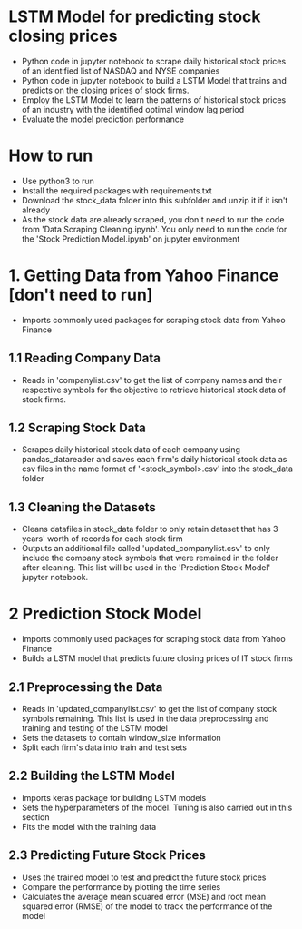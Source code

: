 # LSTM Model for predicting stock closing prices
- Python code in jupyter notebook to scrape daily historical stock prices of an identified list of NASDAQ and NYSE companies
- Python code in jupyter notebook to build a LSTM Model that trains and predicts on the closing prices of stock firms.
- Employ the LSTM Model to learn the patterns of historical stock prices of an industry with the identified optimal window lag period
- Evaluate the model prediction performance

# How to run
- Use python3 to run
- Install the required packages with requirements.txt
- Download the stock_data folder into this subfolder and unzip it if it isn't already
- As the stock data are already scraped, you don't need to run the code from 'Data Scraping Cleaning.ipynb'. You only need to run the code for the 'Stock Prediction Model.ipynb' on jupyter environment

# 1. Getting Data from Yahoo Finance [don't need to run]
- Imports commonly used packages for scraping stock data from Yahoo Finance

## 1.1 Reading Company Data
- Reads in 'companylist.csv' to get the list of company names and their respective symbols for the objective to retrieve historical stock data of stock firms.

## 1.2 Scraping Stock Data
- Scrapes daily historical stock data of each company using pandas_datareader and saves each firm's daily historical stock data as csv files in the name format of '<stock_symbol>.csv' into the stock_data folder

## 1.3 Cleaning the Datasets
- Cleans datafiles in stock_data folder to only retain dataset that has 3 years' worth of records for each stock firm
- Outputs an additional file called 'updated_companylist.csv' to only include the company stock symbols that were remained in the folder after cleaning. This list will be used in the 'Prediction Stock Model' jupyter notebook.

# 2 Prediction Stock Model
- Imports commonly used packages for scraping stock data from Yahoo Finance
- Builds a LSTM model that predicts future closing prices of IT stock firms

## 2.1 Preprocessing the Data
- Reads in 'updated_companylist.csv' to get the list of company stock symbols remaining. This list is used in the data preprocessing and training and testing of the LSTM model
- Sets the datasets to contain window_size information
- Split each firm's data into train and test sets

## 2.2 Building the LSTM Model
- Imports keras package for building LSTM models
- Sets the hyperparameters of the model. Tuning is also carried out in this section
- Fits the model with the training data

## 2.3 Predicting Future Stock Prices
- Uses the trained model to test and predict the future stock prices
- Compare the performance by plotting the time series
- Calculates the average mean squared error (MSE) and root mean squared error (RMSE) of the model to track the performance of the model
